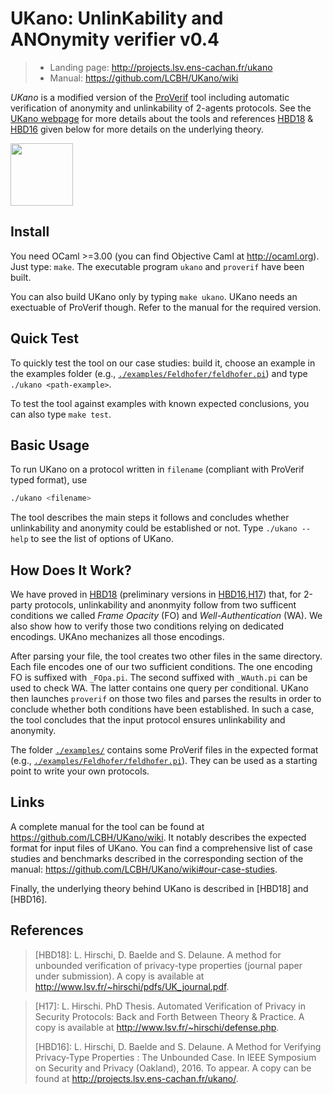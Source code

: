 # UKano: UnlinKability and ANOnymity verifier v0.4
> - Landing page: http://projects.lsv.ens-cachan.fr/ukano
> - Manual: https://github.com/LCBH/UKano/wiki

*UKano* is a modified version of the [ProVerif](http://proverif.inria.fr)
tool including automatic verification of anonymity and unlinkability of 2-agents protocols.
See the [UKano webpage](http://projects.lsv.ens-cachan.fr/ukano/) for more details about the tools
and references [HBD18](#links) & [HBD16](#links) given below for more details on
the underlying theory.

<img align="center" src="http://projects.lsv.ens-cachan.fr/ukano/pictures/International_justice_and_privacy.jpg" width="100" />


## Install

You need OCaml >=3.00 (you can find Objective Caml at http://ocaml.org).
Just type: `make`.
The executable program `ukano` and `proverif` have been built.

You can also build UKano only by typing `make ukano`.
UKano needs an exectuable of ProVerif though. Refer to the manual
for the required version.


## Quick Test
To quickly test the tool on our case studies: build it, choose an example
in the examples folder (e.g., [`./examples/Feldhofer/feldhofer.pi`](./examples/Feldhofer/feldhofer.pi))
and type `./ukano <path-example>`.

To test the tool against examples with known expected conclusions, you can also type `make test`.


## Basic Usage
To run UKano on a protocol written in `filename` (compliant with ProVerif typed format), use
```bash
./ukano <filename>
```
The tool describes the main steps it follows and concludes whether unlinkability
and anonymity could be established or not. Type `./ukano --help` to see the list
of options of UKano.


## How Does It Work?
We have proved in [HBD18](#references) (preliminary versions in [HBD16](#references),[H17](#references))
that, for 2-party protocols, unlinkability and anonmyity follow from two sufficent conditions we
called *Frame Opacity* (FO) and *Well-Authentication* (WA). We also show how to verify those two
conditions relying on dedicated encodings.
UKAno mechanizes all those encodings.

After parsing your file, the tool creates two other files in the same
directory. Each file encodes one of our two sufficient conditions. 
The one encoding FO is suffixed with `_FOpa.pi`. The second suffixed
with `_WAuth.pi` can be used to check WA. The latter contains one query
per conditional.
UKano then launches `proverif` on those two files and parses the results
in order to conclude whether both conditions have been established. In such
a case, the tool concludes that the input protocol ensures unlinkability and
anonymity.

The folder [`./examples/`](./examples) contains some ProVerif files in the expected
format (e.g., [`./examples/Feldhofer/feldhofer.pi`](./examples/Feldhofer/feldhofer.pi)). 
They can be used as a starting point to write your own protocols.


## Links

A complete manual for the tool can be found at https://github.com/LCBH/UKano/wiki. It notably
describes the expected format for input files of UKano.
You can find a comprehensive list of case studies and benchmarks described in the corresponding
section of the manual: https://github.com/LCBH/UKano/wiki#our-case-studies.


Finally, the underlying theory behind UKano is described in [HBD18] and [HBD16].


## References
> [HBD18]: L. Hirschi, D. Baelde and S. Delaune.
>     A method for unbounded verification of privacy-type properties (journal paper under submission).
>     A copy is available at http://www.lsv.fr/~hirschi/pdfs/UK_journal.pdf.

> 
> [H17]: L. Hirschi.
>     PhD Thesis.
>     Automated Verification of Privacy in Security Protocols:
>     Back and Forth Between Theory & Practice.
>     A copy is available at http://www.lsv.fr/~hirschi/defense.php.
> 
> [HBD16]: L. Hirschi, D. Baelde and S. Delaune.
>     A Method for Verifying Privacy-Type Properties : The Unbounded Case.
>     In IEEE Symposium on Security and Privacy (Oakland), 2016. To appear.
>     A copy can be found at http://projects.lsv.ens-cachan.fr/ukano/.
